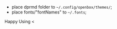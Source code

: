 - place dprmd folder to `~/.config/openbox/themes/`;
- place fonts/"fontNames" to `~/.fonts`;

Happy Using <
